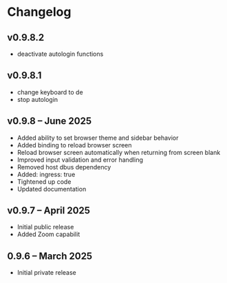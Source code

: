 # Changelog

## v0.9.8.2
- deactivate autologin functions

## v0.9.8.1
- change keyboard to de
- stop autologin

## v0.9.8 – June 2025

- Added ability to set browser theme and sidebar behavior
- Added <Control-r> binding to reload browser screen
- Reload browser screen automatically when returning from screen blank
- Improved input validation and error handling
- Removed host dbus dependency
- Added: ingress: true
- Tightened up code
- Updated documentation

## v0.9.7 – April 2025

- Initial public release
- Added Zoom capabilit

## 0.9.6 – March 2025

- Initial private release
